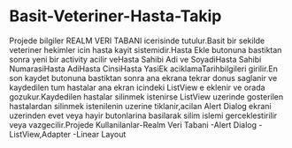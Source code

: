 # Basit-Veteriner-Hasta-Takip
Projede bilgiler REALM VERI TABANI icerisinde tutulur.Basit bir sekilde veteriner hekimler icin hasta kayit sistemidir.Hasta Ekle butonuna bastiktan sonra yeni bir activity acilir veHasta Sahibi Adi ve SoyadiHasta Sahibi NumarasiHasta AdiHasta CinsiHasta YasiEk aciklamaTarihbilgileri girilir.En son kaydet butonuna bastiktan sonra ana ekrana tekrar donus saglanir ve kaydedilen tum hastalar ana ekran icindeki ListView e eklenir ve orada gozukur.Kaydedilen hastalar silinmek istenirse ListView uzerinde gosterilen hastalardan silinmek istenilenin uzerine tiklanir,acilan Alert Dialog ekrani uzerinden evet veya hayir butonlarina basilarak silim islemi gerceklestirilir veya vazgecilir.Projede Kullanilanlar-Realm Veri Tabani -Alert Dialog -ListView,Adapter -Linear Layout

